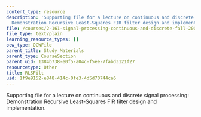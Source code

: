 ```yaml
---
content_type: resource
description: 'Supporting file for a lecture on continuous and discrete signal processing:
  Demonstration Recursive Least-Squares FIR filter design and implementation.'
file: /courses/2-161-signal-processing-continuous-and-discrete-fall-2008/1f9e9152e848414c0fe34d5d70744ca6_RLSFilt.m
file_type: text/plain
learning_resource_types: []
ocw_type: OCWFile
parent_title: Study Materials
parent_type: CourseSection
parent_uid: 1384b738-e0f5-a04c-f5ee-7fabd3121f27
resourcetype: Other
title: RLSFilt
uid: 1f9e9152-e848-414c-0fe3-4d5d70744ca6
---
```

Supporting file for a lecture on continuous and discrete signal processing: Demonstration Recursive Least-Squares FIR filter design and implementation.

